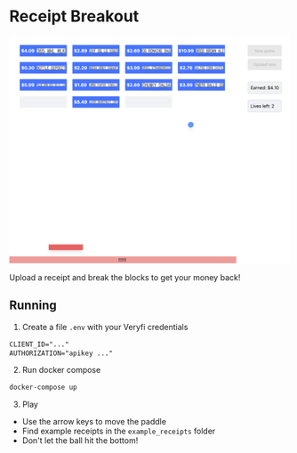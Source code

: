 # Receipt Breakout

![](./receipt-breakout-hero.png)

Upload a receipt and break the blocks to get your money back!

## Running

1. Create a file `.env` with your Veryfi credentials
```env
CLIENT_ID="..."
AUTHORIZATION="apikey ..."
```
2. Run docker compose
```bash
docker-compose up
```
3. Play

- Use the arrow keys to move the paddle
- Find example receipts in the `example_receipts` folder
- Don't let the ball hit the bottom!
